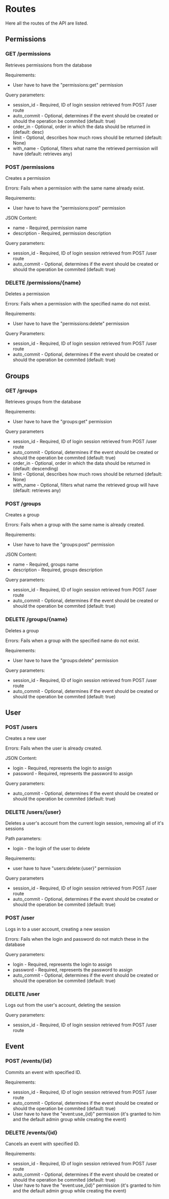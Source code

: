 # Routes
Here all the routes of the API are listed.


## Permissions

### GET /permissions
Retrieves permissions from the database

Requirements:
+ User have to have the "permissions:get" permission

Query parameters:
+ session_id - Required, ID of login session retrieved from POST /user route
+ auto_commit - Optional, determines if the event should be created or should the operation be commited (default: true)
+ order_in - Optional, order in which the data should be returned in (default: desc)
+ limit - Optional, describes how much rows should be returned (default: None)
+ with_name - Optional, filters what name the retrieved permission will have (default: retrieves any)


### POST /permissions
Creates a permission

Errors:
Fails when a permission with the same name already exist.

Requirements:
+ User have to have the "permissions:post" permission

JSON Content:
+ name - Required, permission name
+ description - Required, permission description

Query parameters:
+ session_id - Required, ID of login session retrieved from POST /user route
+ auto_commit - Optional, determines if the event should be created or should the operation be commited (default: true)

### DELETE /permissions/{name}
Deletes a permission

Errors:
Fails when a permission with the specified name do not exist.

Requirements:
+ User have to have the "permissions:delete" permission

Query Parameters:
+ session_id - Required, ID of login session retrieved from POST /user route
+ auto_commit - Optional, determines if the event should be created or should the operation be commited (default: true)

## Groups

### GET /groups
Retrieves groups from the database

Requirements:
+ User have to have the "groups:get" permission

Query parameters
+ session_id - Required, ID of login session retrieved from POST /user route
+ auto_commit - Optional, determines if the event should be created or should the operation be commited (default: true)
+ order_in - Optional, order in which the data should be returned in (default: descending)
+ limit - Optional, describes how much rows should be returned (default: None)
+ with_name - Optional, filters what name the retrieved group will have (default: retrieves any)


### POST /groups
Creates a group

Errors:
Fails when a group with the same name is already created.

Requirements:
+ User have to have the "groups:post" permission

JSON Content:
+ name - Required, groups name
+ description - Required, groups description

Query parameters:
+ session_id - Required, ID of login session retrieved from POST /user route
+ auto_commit - Optional, determines if the event should be created or should the operation be commited (default: true)


### DELETE /groups/{name}
Deletes a group

Errors:
Fails when a group with the specified name do not exist.

Requirements:
+ User have to have the "groups:delete" permission

Query parameters:
+ session_id - Required, ID of login session retrieved from POST /user route
+ auto_commit - Optional, determines if the event should be created or should the operation be commited (default: true)

## User

### POST /users
Creates a new user

Errors:
Fails when the user is already created.

JSON Content:
+ login - Required, represents the login to assign
+ password - Required, represents the password to assign

Query parameters:
+ auto_commit - Optional, determines if the event should be created or should the operation be commited (default: true)

### DELETE /users/{user}
Deletes a user's account from the current login session, removing all of it's sessions

Path parameters:
+ login - the login of the user to delete

Requirements:
+ user have to have "users:delete:{user}" permission

Query parameters
+ session_id - Required, ID of login session retrieved from POST /user route
+ auto_commit - Optional, determines if the event should be created or should the operation be commited (default: true)

### POST /user
Logs in to a user account, creating a new session

Errors:
Fails when the login and password do not match these in the database

Query parameters:
+ login - Required, represents the login to assign
+ password - Required, represents the password to assign
+ auto_commit - Optional, determines if the event should be created or should the operation be commited (default: true)


### DELETE /user
Logs out from the user's account, deleting the session

Query parameters:
+ session_id - Required, ID of login session retrieved from POST /user route

## Event

### POST /events/{id}
Commits an event with specified ID.

Requirements:
+ session_id - Required, ID of login session retrieved from POST /user route
+ auto_commit - Optional, determines if the event should be created or should the operation be commited (default: true)
+ User have to have the "event:use_{id}" permission (it's granted to him and the default admin group while creating the event)


### DELETE /events/{id}
Cancels an event with specified ID.

Requirements:
+ session_id - Required, ID of login session retrieved from POST /user route
+ auto_commit - Optional, determines if the event should be created or should the operation be commited (default: true)
+ User have to have the "event:use_{id}" permission (it's granted to him and the default admin group while creating the event)
